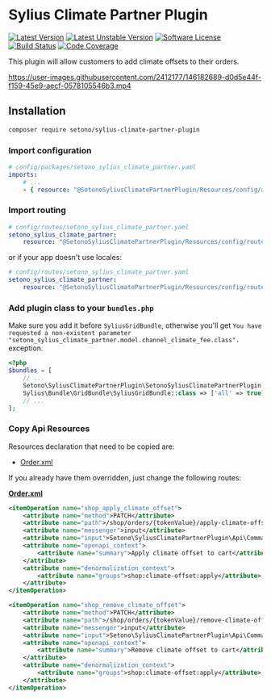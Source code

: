# Sylius Climate Partner Plugin

[![Latest Version][ico-version]][link-packagist]
[![Latest Unstable Version][ico-unstable-version]][link-packagist]
[![Software License][ico-license]](LICENSE)
[![Build Status][ico-github-actions]][link-github-actions]
[![Code Coverage][ico-code-coverage]][link-code-coverage]

This plugin will allow customers to add climate offsets to their orders.

https://user-images.githubusercontent.com/2412177/146182689-d0d5e44f-f159-45e9-aecf-0578105546b3.mp4

## Installation

```bash
composer require setono/sylius-climate-partner-plugin
```

### Import configuration

```yaml
# config/packages/setono_sylius_climate_partner.yaml
imports:
    # ...
    - { resource: "@SetonoSyliusClimatePartnerPlugin/Resources/config/app/config.yaml" }
```

### Import routing

```yaml
# config/routes/setono_sylius_climate_partner.yaml
setono_sylius_climate_partner:
    resource: "@SetonoSyliusClimatePartnerPlugin/Resources/config/routes.yaml"
```

or if your app doesn't use locales:

```yaml
# config/routes/setono_sylius_climate_partner.yaml
setono_sylius_climate_partner:
    resource: "@SetonoSyliusClimatePartnerPlugin/Resources/config/routes_no_locale.yaml"
```

### Add plugin class to your `bundles.php`

Make sure you add it before `SyliusGridBundle`, otherwise you'll get
`You have requested a non-existent parameter "setono_sylius_climate_partner.model.channel_climate_fee.class".` exception.

```php
<?php
$bundles = [
    // ...
    Setono\SyliusClimatePartnerPlugin\SetonoSyliusClimatePartnerPlugin::class => ['all' => true],
    Sylius\Bundle\GridBundle\SyliusGridBundle::class => ['all' => true],
    // ...
];
```

### Copy Api Resources

Resources declaration that need to be copied are:
* [Order.xml](src/Resources/config/api_resources/Order.xml)

If you already have them overridden, just change the following routes:

**[Order.xml](src/Resources/config/api_resources/Order.xml)**
```xml
<itemOperation name="shop_apply_climate_offset">
    <attribute name="method">PATCH</attribute>
    <attribute name="path">/shop/orders/{tokenValue}/apply-climate-offset</attribute>
    <attribute name="messenger">input</attribute>
    <attribute name="input">Setono\SyliusClimatePartnerPlugin\Api\Command\ApplyClimateOffset</attribute>
    <attribute name="openapi_context">
        <attribute name="summary">Apply climate offset to cart</attribute>
    </attribute>
    <attribute name="denormalization_context">
        <attribute name="groups">shop:climate-offset:apply</attribute>
    </attribute>
</itemOperation>

<itemOperation name="shop_remove_climate_offset">
    <attribute name="method">PATCH</attribute>
    <attribute name="path">/shop/orders/{tokenValue}/remove-climate-offset</attribute>
    <attribute name="messenger">input</attribute>
    <attribute name="input">Setono\SyliusClimatePartnerPlugin\Api\Command\RemoveClimateOffset</attribute>
    <attribute name="openapi_context">
        <attribute name="summary">Remove climate offset to cart</attribute>
    </attribute>
    <attribute name="denormalization_context">
        <attribute name="groups">shop:climate-offset:apply</attribute>
    </attribute>
</itemOperation>
```

[ico-version]: https://poser.pugx.org/setono/sylius-climate-partner-plugin/v/stable
[ico-unstable-version]: https://poser.pugx.org/setono/sylius-climate-partner-plugin/v/unstable
[ico-license]: https://poser.pugx.org/setono/sylius-climate-partner-plugin/license
[ico-github-actions]: https://github.com/Setono/SyliusClimatePartnerPlugin/workflows/build/badge.svg
[ico-code-coverage]: https://codecov.io/gh/Setono/SyliusClimatePartnerPlugin/branch/master/graph/badge.svg

[link-packagist]: https://packagist.org/packages/setono/sylius-climate-partner-plugin
[link-github-actions]: https://github.com/Setono/SyliusClimatePartnerPlugin/actions
[link-code-coverage]: https://codecov.io/gh/Setono/SyliusClimatePartnerPlugin
